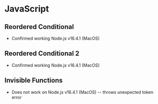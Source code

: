 # JavaScript

## Reordered Conditional

- Confirmed working Node.js v16.4.1 (MacOS)

## Reordered Conditional 2

- Confirmed working Node.js v16.4.1 (MacOS)

## Invisible Functions

- Does not work on Node.js v16.4.1 (MacOS) -- throws unexpected token error
